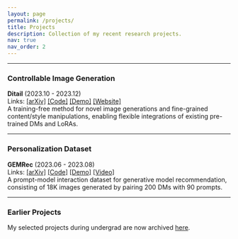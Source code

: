 ```yaml
---
layout: page
permalink: /projects/
title: Projects
description: Collection of my recent research projects.
nav: true
nav_order: 2
---
```


---

### Controllable Image Generation

**Ditail** (2023.10 - 2023.12) \
Links: [[arXiv]](https://arxiv.org/abs/2312.08873) [[Code]](https://github.com/MAPS-research/Ditail) [[Demo]](https://huggingface.co/spaces/MAPS-research/Diffusion-Cocktail) [[Website]](https://maps-research.github.io/Ditail) \
A training-free method for novel image generations and fine-grained content/style manipulations, enabling flexible integrations of existing pre-trained DMs and LoRAs. <br>

---

### Personalization Dataset

**GEMRec** (2023.06 - 2023.08) \
Links: [[arXiv]](https://arxiv.org/abs/2308.02205) [[Code]](https://github.com/MAPS-research/GEMRec) [[Demo]](https://huggingface.co/spaces/MAPS-research/GEMRec-Gallery) [[Video]](https://youtu.be/iSVM_yyIwlg) \
A prompt-model interaction dataset for generative model recommendation, consisting of 18K images generated by pairing 200 DMs with 90 prompts. <br>

---
### Earlier Projects

My selected projects during undergrad are now archived [here](https://hmdliu.site/undergrad_projects/).
